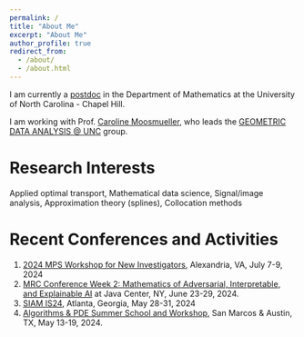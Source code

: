 ```yaml
---
permalink: /
title: "About Me"
excerpt: "About Me"
author_profile: true
redirect_from: 
  - /about/
  - /about.html
---
```

I am currently a [postdoc](https://math.unc.edu/people/postdocs/) in the Department of Mathematics at the University of North Carolina - Chapel Hill.

I am working with Prof. [Caroline Moosmueller](https://math.unc.edu/faculty-member/moosmueller-caroline/), who leads the [GEOMETRIC DATA ANALYSIS @ UNC](https://tarheels.live/cmoosm/) group. 

Research Interests
======
Applied optimal transport, Mathematical data science, Signal/image analysis, Approximation theory (splines), Collocation methods

Recent Conferences and Activities 
======
1. [2024 MPS Workshop for New Investigators](https://reg.conferences.dce.ufl.edu/Physics), Alexandria, VA, July 7-9, 2024
2. [MRC Conference Week 2: Mathematics of Adversarial, Interpretable, and Explainable AI](https://www.ams.org/programs/research-communities/2024MRC-AI) at Java Center, NY, June 23-29, 2024.
3. [SIAM IS24](https://www.siam.org/conferences/cm/conference/is24), Atlanta, Georgia, May 28-31, 2024
4. [Algorithms & PDE Summer School and Workshop](https://www.ndguillen.com/AlgorithmsAndPDE_TXST_UT/index.html), San Marcos & Austin, TX, May 13-19, 2024.






